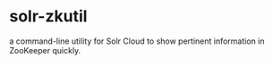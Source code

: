 # solr-zkutil
a command-line utility for Solr Cloud to show pertinent information in ZooKeeper quickly.
